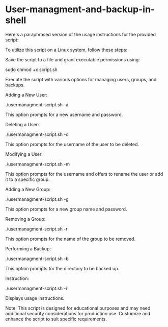 # User-managment-and-backup-in-shell
Here's a paraphrased version of the usage instructions for the provided script:

To utilize this script on a Linux system, follow these steps:

Save the script to a file and grant executable permissions using:

sudo chmod +x script.sh


Execute the script with various options for managing users, groups, and backups.

Adding a New User:

./usermanagment-script.sh -a

This option prompts for a new username and password.

Deleting a User:

./usermanagment-script.sh -d

This option prompts for the username of the user to be deleted.

Modifying a User:

./usermanagment-script.sh -m

This option prompts for the username and offers to rename the user or add it to a specific group.

Adding a New Group:

./usermanagment-script.sh -g

This option prompts for a new group name and password.

Removing a Group:

./usermanagment-script.sh -r

This option prompts for the name of the group to be removed.

Performing a Backup:

./usermanagment-script.sh -b

This option prompts for the directory to be backed up.

Instruction:

./usermanagment-script.sh -i

Displays usage instructions.

Note: This script is designed for educational purposes and may need additional security considerations for production use. Customize and enhance the script to suit specific requirements.

